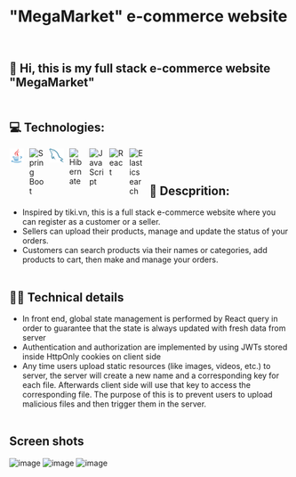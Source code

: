 # "MegaMarket" e-commerce website<br > <br >

## :wave: Hi, this is my full stack e-commerce website "MegaMarket"<br > <br >

## :computer: Technologies:
<img align="left" alt="Java" width="26px" src="https://raw.githubusercontent.com/devicons/devicon/1119b9f84c0290e0f0b38982099a2bd027a48bf1/icons/java/java-original.svg" style="padding-right:10px;" />
<img align="left" alt="Spring Boot" width="26px" src="https://pbs.twimg.com/profile_images/1235868806079057921/fTL08u_H_400x400.png" style="padding-right:10px;" />
<img align="left" alt="Mysql" width="26px" src="https://raw.githubusercontent.com/devicons/devicon/1119b9f84c0290e0f0b38982099a2bd027a48bf1/icons/mysql/mysql-original.svg" style="padding-right:10px;" />
<img align="left" alt="Hibernate" width="26px" src="https://design.jboss.org/hibernate/logo/final/hibernate_logo_whitebkg_stacked_256px.png" style="padding-right:10px;" />
<img align="left" alt="JavaScript" width="26px" src="https://cdn.jsdelivr.net/gh/devicons/devicon/icons/javascript/javascript-original.svg" style="padding-right:10px;" />
<img align="left" alt="React" width="26px" src="https://cdn.jsdelivr.net/gh/devicons/devicon/icons/react/react-original.svg" style="padding-right:10px;" />
<img align="left" alt="Elasticsearch" width="26px" src="https://seeklogo.com/images/E/elasticsearch-logo-C75C4578EC-seeklogo.com.png" style="padding-right:10px;" /><br > <br >


## :scroll: Descprition:
- Inspired by tiki.vn, this is a full stack e-commerce website where you can register as a customer or a seller.
- Sellers can upload their products, manage and update the status of your orders.
- Customers can search products via their names or categories, add products to cart, then make and manage your orders. <br > <br >

## :man_technologist: Technical details
- In front end, global state management is performed by React query in order to guarantee that the state is always updated with fresh data from server
- Authentication and authorization are implemented by using JWTs stored inside HttpOnly cookies on client side
- Any time users upload static resources (like images, videos, etc.) to server, the server will create a new name and a corresponding key for each file. Afterwards client side will use that key to access the corresponding file. The purpose of this is to prevent users to upload malicious files and then trigger them in the server. <br > <br >

## Screen shots
![image](https://user-images.githubusercontent.com/62020449/179223524-292c04a7-6682-4ffe-96af-d09e7a9e0379.png)
![image](https://user-images.githubusercontent.com/62020449/179224004-da0c9c78-23c6-4ec3-94cb-06c95567431b.png)
![image](https://user-images.githubusercontent.com/62020449/179224376-7f883fcb-9abc-48a1-a209-4f93019ab9bc.png) <br > <br >

